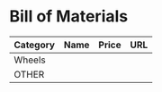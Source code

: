 # Bill of Materials

| Category | Name | Price | URL |
| -------- | ---- | ----- | --- |
| Wheels   |      |       |     |
| OTHER    |      |       |     |
